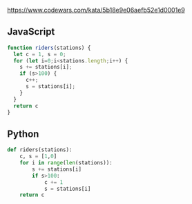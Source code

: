 https://www.codewars.com/kata/5b18e9e06aefb52e1d0001e9

## JavaScript
```js
function riders(stations) {
  let c = 1, s = 0;
  for (let i=0;i<stations.length;i++) {
    s += stations[i];
    if (s>100) {
      c++;
      s = stations[i];
    }
  }
  return c
}
```

## Python
```python
def riders(stations):
    c, s = [1,0]
    for i in range(len(stations)):
        s += stations[i]
        if s>100:
            c += 1
            s = stations[i]
    return c
```
